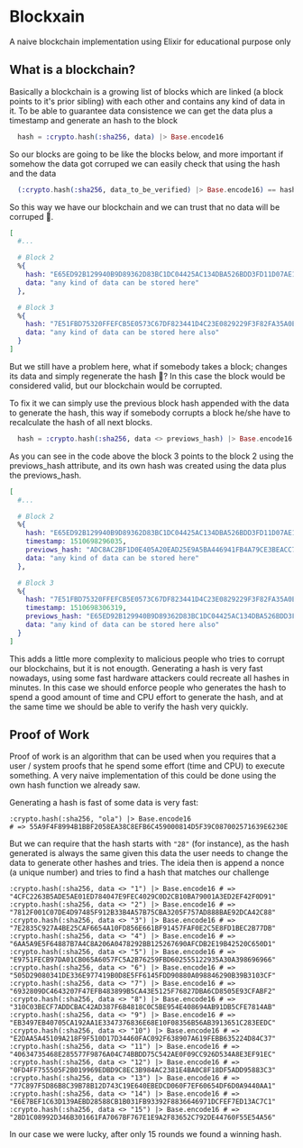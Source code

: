 # Blockxain

A naive blockchain implementation using Elixir for educational purpose only

## What is a blockchain?
Basically a blockchain is a growing list of blocks which are linked (a block points to it's prior sibling) with
each other and contains any kind of data in it. To be able to guarantee data consistence we can get the data plus
a timestamp and generate an hash to the block

```elixir
  hash = :crypto.hash(:sha256, data) |> Base.encode16
```

So our blocks are going to be like the blocks below, and more important if somehow the data got corruped we can easily
check that using the hash and the data

```elixir
  (:crypto.hash(:sha256, data_to_be_verified) |> Base.encode16) == hash
```

So this way we have our blockchain and we can trust that no data will be corruped 🎉.

```elixir
[
  #...

  # Block 2
  %{
    hash: "E65ED92B129940B9D89362D83BC1DC04425AC134DBA526BDD3FD11D07AE14AD0",
    data: "any kind of data can be stored here"
  },

  # Block 3
  %{
    hash: "7E51FBD75320FFEFCB5E0573C67DF823441D4C23E0829229F3F82FA35A0E0990",
    data: "any kind of data can be stored here also"
  }
]
```

But we still have a problem here, what if somebody takes a block; changes its data and simply regenerate the hash 🤔?
In this case the block would be considered valid, but our blockchain would be corrupted.

To fix it we can simply use the previous block hash appended with the data to generate the hash, this way if somebody
corrupts a block he/she have to recalculate the hash of all next blocks.

```elixir
  hash = :crypto.hash(:sha256, data <> previows_hash) |> Base.encode16
```

As you can see in the code above the block 3 points to the block 2 using the previows_hash attribute, and its own hash
was created using the data plus the previows_hash.

```elixir
[
  #...

  # Block 2
  %{
    hash: "E65ED92B129940B9D89362D83BC1DC04425AC134DBA526BDD3FD11D07AE14AD0",
    timestamp: 1510698296035,
    previows_hash: "ADC8AC2BF1D0E405A20EAD25E9A5BA446941FB4A79CE3BEACC765AE66C549C7C",
    data: "any kind of data can be stored here"
  },

  # Block 3
  %{
    hash: "7E51FBD75320FFEFCB5E0573C67DF823441D4C23E0829229F3F82FA35A0E0990",
    timestamp: 1510698306319,
    previows_hash: "E65ED92B129940B9D89362D83BC1DC04425AC134DBA526BDD3FD11D07AE14AD0",
    data: "any kind of data can be stored here also"
  }
]
```

This adds a little more complexity to malicious people who tries to corrupt our blockchains, but it is not enougth.
Generating a hash is very fast nowadays, using some fast hardware attackers could recreate all hashes in minutes.
In this case we should enforce people who generates the hash to spend a good amount of time and CPU effort to generate
the hash, and at the same time we should be able to verify the hash very quickly.

## Proof of Work

Proof of work is an algorithm that can be used when you requires that a user / system proofs that he spend some effort
(time and CPU) to execute something. A very naive implementation of this could be done using the own hash function we already
saw.

Generating a hash is fast of some data is very fast:

```
:crypto.hash(:sha256, "ola") |> Base.encode16
# => 55A9F4F8994B1BBF2058EA38C8EFB6C459000814D5F39C087002571639E6230E
```

But we can require that the hash starts with `"28"` (for instance), as the hash generated is always the same given this data
the user needs to change the data to generate other hashes and tries. The ideia then is append a nonce (a unique number) and
tries to find a hash that matches our challenge

```
:crypto.hash(:sha256, data <> "1") |> Base.encode16 # => "4CFC2263B5ADE5AE01ED784047E9FEC4029C0D2CB10BA79001A3ED2EF42F0D91"
:crypto.hash(:sha256, data <> "2") |> Base.encode16 # => "7812F001C07DE4D97485F912B33B4A57B75CBA3205F757AD888BAE92DCA42C88"
:crypto.hash(:sha256, data <> "3") |> Base.encode16 # => "7E2835C927A4BE25CAF6654A10FD856E661BF91457FAF0E2C5E8FD1BEC2B77DB"
:crypto.hash(:sha256, data <> "4") |> Base.encode16 # => "6AA5A9E5F64887B7A4C8A206A0478292BB125267690AFCDB2E19B42520C650D1"
:crypto.hash(:sha256, data <> "5") |> Base.encode16 # => "E9751FECB97DA01CB065A6057FC5A2B76259FBD602555122935A30A398696966"
:crypto.hash(:sha256, data <> "6") |> Base.encode16 # => "505D29080341DE336E977419B0D8E5FF6145FDD90880A098846290B39B3103CF"
:crypto.hash(:sha256, data <> "7") |> Base.encode16 # => "6932809DC4643207F47EFB483899B5CA43E5125F76827DBA6CD8505E93CFABF2"
:crypto.hash(:sha256, data <> "8") |> Base.encode16 # => "310C03BECF7ADDCBAC42AD387F6B4818C0C5BE954E408694AB91DB5CFE7814AB"
:crypto.hash(:sha256, data <> "9") |> Base.encode16 # => "EB3497EB40705CA192AA1E3347376836E68E10F08356B56AB3913651C283EEDC"
:crypto.hash(:sha256, data <> "10") |> Base.encode16 # => "E2DAA5A45109A218F9F510D17D34460FAC092F638907A619FEBB635224D84C37"
:crypto.hash(:sha256, data <> "11") |> Base.encode16 # => "40634735468E285577F9876A04C74BBDD75C542AE0F09CC926D534A8E3EF91EC"
:crypto.hash(:sha256, data <> "12") |> Base.encode16 # => "0FD4FF755505F2B019969EDBD9C8EC3B984AC2381E4BA0C8F18DF5ADD95883C3"
:crypto.hash(:sha256, data <> "13") |> Base.encode16 # => "77C897F5D86B8C39B78B12D743C19E640EBEDCD060F7EF60654DF6D0A9440AA1"
:crypto.hash(:sha256, data <> "14") |> Base.encode16 # => "E6E7BEF1C63D139AEBD28588CB1B031FB93392F8836646971DCFEF7ED13AC7C1"
:crypto.hash(:sha256, data <> "15") |> Base.encode16 # => "28D1C08992D346B301661FA7067BF767E1E9A2F83652C792DE44760F55E54A56"
```

In our case we were lucky, after only 15 rounds we found a winning hash.
